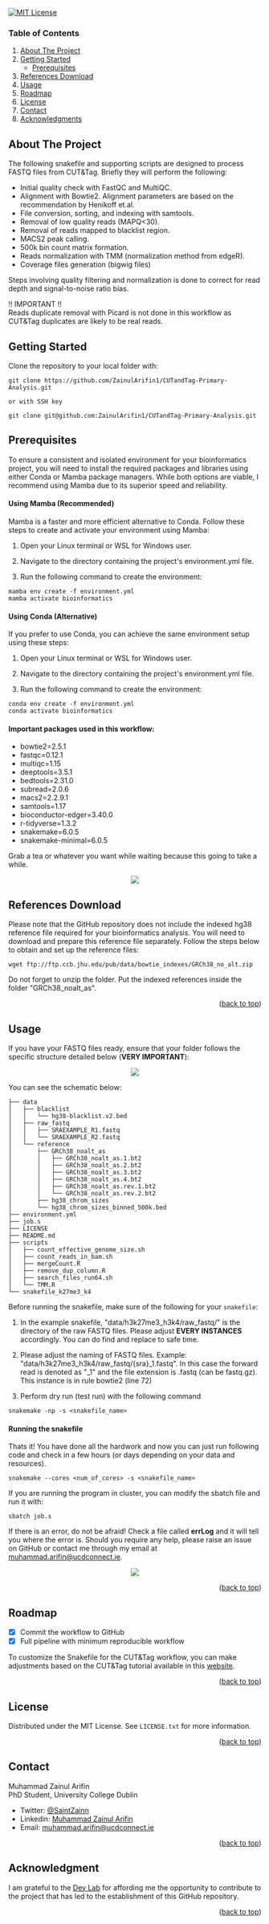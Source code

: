 [![MIT License][license-shield]][license-url]


<!-- TABLE OF CONTENTS -->

<h3>Table of Contents</h3>
  <ol>
    <li>
      <a href="#about-the-project">About The Project</a>
    </li>
    <li>
      <a href="#getting-started">Getting Started</a>
      <ul>
        <li><a href="#prerequisites">Prerequisites</a></li>
      </ul>
    </li>
    <li><a href="#references-download">References Download</li>
    <li><a href="#usage">Usage</a></li>
    <li><a href="#roadmap">Roadmap</a></li>
    <li><a href="#license">License</a></li>
    <li><a href="#contact">Contact</a></li>
    <li><a href="#acknowledgments">Acknowledgments</a></li>
  </ol>




<!-- ABOUT THE PROJECT -->
## About The Project

The following snakefile and supporting scripts are designed to process FASTQ files from CUT&Tag. Briefly they will perform the following:

* Initial quality check with FastQC and MultiQC.
* Alignment with Bowtie2. Alignment parameters are based on the recommendation by Henikoff et.al.
* File conversion, sorting, and indexing with samtools.
* Removal of low quality reads (MAPQ<30).
* Removal of reads mapped to blacklist region.
* MACS2 peak calling.
* 500k bin count matrix formation.
* Reads normalization with TMM (normalization method from edgeR).
* Coverage files generation (bigwig files)

Steps involving quality filtering and normalization is done to correct for read depth and signal-to-noise ratio bias.

!! IMPORTANT !!  
Reads duplicate removal with Picard is not done in this workflow as CUT&Tag duplicates are likely to be real reads.

<!-- GETTING STARTED -->
## Getting Started

Clone the repository to your local folder with:

```
git clone https://github.com/ZainulArifin1/CUTandTag-Primary-Analysis.git

or with SSH key

git clone git@github.com:ZainulArifin1/CUTandTag-Primary-Analysis.git
```

## Prerequisites

To ensure a consistent and isolated environment for your bioinformatics project, you will need to install the required packages and libraries using either Conda or Mamba package managers. While both options are viable, I recommend using Mamba due to its superior speed and reliability.

#### Using Mamba (Recommended)

Mamba is a faster and more efficient alternative to Conda. Follow these steps to create and activate your environment using Mamba:

1. Open your Linux terminal or WSL for Windows user.

2. Navigate to the directory containing the project's environment.yml file.

3. Run the following command to create the environment:

```
mamba env create -f environment.yml
mamba activate bioinformatics
```

#### Using Conda (Alternative)

If you prefer to use Conda, you can achieve the same environment setup using these steps:

1. Open your Linux terminal or WSL for Windows user.

2. Navigate to the directory containing the project's environment.yml file.

3. Run the following command to create the environment:

```
conda env create -f environment.yml
conda activate bioinformatics
```

#### Important packages used in this workflow:

* bowtie2=2.5.1
* fastqc=0.12.1
* multiqc=1.15
* deeptools=3.5.1
* bedtools=2.31.0
* subread=2.0.6
* macs2=2.2.9.1
* samtools=1.17
* bioconductor-edger=3.40.0
* r-tidyverse=1.3.2
* snakemake=6.0.5
* snakemake-minimal=6.0.5

Grab a tea or whatever you want while waiting because this going to take a while.

<p align="center">
<img src="https://github.com/ZainulArifin1/CUTandTag-Primary-Analysis/blob/master/img/kermit-the-frog-sip.gif">
</p>

<!-- DOWNLOAD REFERENCE -->
## References Download

Please note that the GitHub repository does not include the indexed hg38 reference file required for your bioinformatics analysis. You will need to download and prepare this reference file separately. Follow the steps below to obtain and set up the reference files:

```
wget ftp://ftp.ccb.jhu.edu/pub/data/bowtie_indexes/GRCh38_no_alt.zip
```

Do not forget to unzip the folder. Put the indexed references inside the folder "GRCh38_noalt_as".

<p align="right">(<a href="#readme-top">back to top</a>)</p>

<!-- USAGE EXAMPLES -->
## Usage

If you have your FASTQ files ready, ensure that your folder follows the specific structure detailed below (**VERY IMPORTANT**):

<p align="center">
<img src="https://github.com/ZainulArifin1/CUTandTag-Primary-Analysis/blob/master/img/Folder_Order.PNG">
</p>

You can see the schematic below:

```
├── data
│   ├── blacklist
│   │   └── hg38-blacklist.v2.bed
│   ├── raw_fastq
│   │   ├── SRAEXAMPLE_R1.fastq
│   │   └── SRAEXAMPLE_R2.fastq
│   └── reference
│       ├── GRCh38_noalt_as
│       │   ├── GRCh38_noalt_as.1.bt2
│       │   ├── GRCh38_noalt_as.2.bt2
│       │   ├── GRCh38_noalt_as.3.bt2
│       │   ├── GRCh38_noalt_as.4.bt2
│       │   ├── GRCh38_noalt_as.rev.1.bt2
│       │   └── GRCh38_noalt_as.rev.2.bt2
│       ├── hg38_chrom_sizes
│       └── hg38_chrom_sizes_binned_500k.bed
├── environment.yml
├── job.s
├── LICENSE
├── README.md
├── scripts
│   ├── count_effective_genome_size.sh
│   ├── count_reads_in_bam.sh
│   ├── mergeCount.R
│   ├── remove_dup_column.R
│   ├── search_files_run64.sh
│   └── TMM.R
└── snakefile_k27me3_k4
```

Before running the snakefile, make sure of the following for your `snakefile`:

1. In the example snakefile, "data/h3k27me3_h3k4/raw_fastq/" is the directory of the raw FASTQ files. Please adjust **EVERY INSTANCES** accordingly. You can do find and replace to safe time.

2. Please adjust the naming of FASTQ files. Example: "data/h3k27me3_h3k4/raw_fastq/{sra}_1.fastq". In this case the forward read is denoted as "_1" and the file extension is .fastq (can be fastq.gz). This instance is in rule bowtie2 (line 72)

3. Perform dry run (test run) with the following command

```
snakemake -np -s <snakefile_name>
```

#### Running the snakefile

Thats it! You have done all the hardwork and now you can just run following code and check in a few hours (or days depending on your data and resources).

```
snakemake --cores <num_of_cores> -s <snakefile_name>
```

If you are running the program in cluster, you can modify the sbatch file and run it with:

```
sbatch job.s
```

If there is an error, do not be afraid! Check a file called **errLog** and it will tell you where the error is. Should you require any help, please raise an issue on GitHub or contact me through my email at muhammad.arifin@ucdconnect.ie.

<p align="center">
<img src="https://github.com/ZainulArifin1/CUTandTag-Primary-Analysis/blob/master/img/end.gif">
</p>

<p align="right">(<a href="#readme-top">back to top</a>)</p>



<!-- ROADMAP -->
## Roadmap

- [x] Commit the workflow to GitHub
- [x] Full pipeline with minimum reproducible workflow

To customize the Snakefile for the CUT&Tag workflow, you can make adjustments based on the CUT&Tag tutorial available in this [website](https://yezhengstat.github.io/CUTTag_tutorial/).


<p align="right">(<a href="#readme-top">back to top</a>)</p>


<!-- LICENSE -->
## License

Distributed under the MIT License. See `LICENSE.txt` for more information.

<p align="right">(<a href="#readme-top">back to top</a>)</p>



<!-- CONTACT -->
## Contact

Muhammad Zainul Arifin  
PhD Student, University College Dublin

* Twitter: [@SaintZainn](https://twitter.com/SaintZainn)
* Linkedin: [Muhammad Zainul Arifin](https://www.linkedin.com/in/muhammad-zainul-a-479aa1151/)
* Email: muhammad.arifin@ucdconnect.ie

<p align="right">(<a href="#readme-top">back to top</a>)</p>



<!-- ACKNOWLEDGMENTS -->
## Acknowledgment

I am grateful to the [Dey Lab](https://deylab.com/members/) for affording me the opportunity to contribute to the project that has led to the establishment of this GitHub repository.

<p align="right">(<a href="#readme-top">back to top</a>)</p>



<!-- MARKDOWN LINKS & IMAGES -->
<!-- https://www.markdownguide.org/basic-syntax/#reference-style-links -->
[contributors-shield]: https://img.shields.io/github/contributors/othneildrew/Best-README-Template.svg?style=for-the-badge
[contributors-url]: https://github.com/othneildrew/Best-README-Template/graphs/contributors
[forks-shield]: https://img.shields.io/github/forks/othneildrew/Best-README-Template.svg?style=for-the-badge
[forks-url]: https://github.com/othneildrew/Best-README-Template/network/members
[stars-shield]: https://img.shields.io/github/stars/othneildrew/Best-README-Template.svg?style=for-the-badge
[stars-url]: https://github.com/othneildrew/Best-README-Template/stargazers
[issues-shield]: https://img.shields.io/github/issues/othneildrew/Best-README-Template.svg?style=for-the-badge
[issues-url]: https://github.com/othneildrew/Best-README-Template/issues
[license-shield]: https://img.shields.io/github/license/othneildrew/Best-README-Template.svg?style=for-the-badge
[license-url]: https://github.com/othneildrew/Best-README-Template/blob/master/LICENSE.txt
[linkedin-shield]: https://img.shields.io/badge/-LinkedIn-black.svg?style=for-the-badge&logo=linkedin&colorB=555
[linkedin-url]: https://linkedin.com/in/othneildrew
[product-screenshot]: images/screenshot.png
[Next.js]: https://img.shields.io/badge/next.js-000000?style=for-the-badge&logo=nextdotjs&logoColor=white
[Next-url]: https://nextjs.org/
[React.js]: https://img.shields.io/badge/React-20232A?style=for-the-badge&logo=react&logoColor=61DAFB
[React-url]: https://reactjs.org/
[Vue.js]: https://img.shields.io/badge/Vue.js-35495E?style=for-the-badge&logo=vuedotjs&logoColor=4FC08D
[Vue-url]: https://vuejs.org/
[Angular.io]: https://img.shields.io/badge/Angular-DD0031?style=for-the-badge&logo=angular&logoColor=white
[Angular-url]: https://angular.io/
[Svelte.dev]: https://img.shields.io/badge/Svelte-4A4A55?style=for-the-badge&logo=svelte&logoColor=FF3E00
[Svelte-url]: https://svelte.dev/
[Laravel.com]: https://img.shields.io/badge/Laravel-FF2D20?style=for-the-badge&logo=laravel&logoColor=white
[Laravel-url]: https://laravel.com
[Bootstrap.com]: https://img.shields.io/badge/Bootstrap-563D7C?style=for-the-badge&logo=bootstrap&logoColor=white
[Bootstrap-url]: https://getbootstrap.com
[JQuery.com]: https://img.shields.io/badge/jQuery-0769AD?style=for-the-badge&logo=jquery&logoColor=white
[JQuery-url]: https://jquery.com 